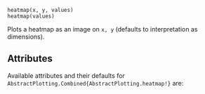 ```
heatmap(x, y, values)
heatmap(values)
```

Plots a heatmap as an image on `x, y` (defaults to interpretation as dimensions).

## Attributes

Available attributes and their defaults for `AbstractPlotting.Combined{AbstractPlotting.heatmap!}` are: 

```

```
